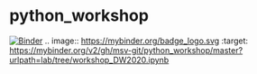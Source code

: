 # python_workshop

[![Binder](https://mybinder.org/badge_logo.svg)](https://mybinder.org/v2/gh/msv-git/python_workshop/master)
.. image:: https://mybinder.org/badge_logo.svg
 :target: https://mybinder.org/v2/gh/msv-git/python_workshop/master?urlpath=lab/tree/workshop_DW2020.ipynb
